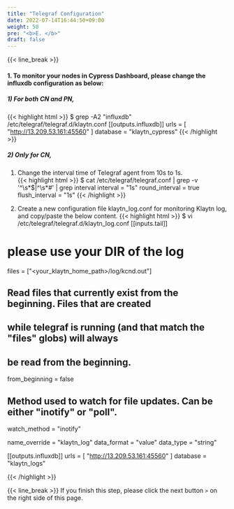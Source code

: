 ```yaml
---
title: "Telegraf Configuration"
date: 2022-07-14T16:44:50+09:00
weight: 50
pre: "<b>E. </b>"
draft: false
---
```


{{< line_break >}}
#### 1. To monitor your nodes in Cypress Dashboard, please change the influxdb configuration as below:

##### 1) For both CN and PN,
{{< highlight html >}}
$ grep -A2 "influxdb" /etc/telegraf/telegraf.d/klaytn.conf
[[outputs.influxdb]]
urls = [ "http://13.209.53.161:45560" ]
database = "klaytn_cypress"
{{< /highlight >}}

##### 2) Only for CN,
1. Change the interval time of Telegraf agent from 10s to 1s.   
{{< highlight html >}}
$ cat /etc/telegraf/telegraf.conf | grep -v '^\s*$\|^\s*\#' | grep interval
interval = "1s"
round_interval = true
flush_interval = "1s"
{{< /highlight >}}

2. Create a new configuration file klaytn_log.conf for monitoring Klaytn log, and copy/paste the below content.
{{< highlight html >}} 
$ vi /etc/telegraf/telegraf.d/klaytn_log.conf
[[inputs.tail]]
# please use your DIR of the log
files = ["<your_klaytn_home_path>/log/kcnd.out"]

## Read files that currently exist from the beginning. Files that are created
## while telegraf is running (and that match the "files" globs) will always
## be read from the beginning.
from_beginning = false

## Method used to watch for file updates. Can be either "inotify" or "poll".
watch_method = "inotify"

name_override = "klaytn_log"
data_format = "value"
data_type = "string"

[[outputs.influxdb]]
urls = [ "http://13.209.53.161:45560" ]
database = "klaytn_logs"

{{< /highlight >}}

{{< line_break >}}
If you finish this step, please click the next button ```>``` on the right side of this page.
